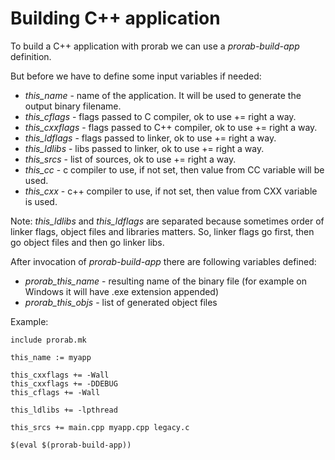 # Building C++ application

To build a C++ application with prorab we can use a *prorab-build-app* definition.

But before we have to define some input variables if needed:
- *this_name* - name of the application. It will be used to generate the output binary filename.
- *this_cflags* - flags passed to C compiler, ok to use += right a way.
- *this_cxxflags* - flags passed to C++ compiler, ok to use += right a way.
- *this_ldflags* - flags passed to linker, ok to use += right a way.
- *this_ldlibs* - libs passed to linker, ok to use += right a way.
- *this_srcs* - list of sources, ok to use += right a way.
- *this_cc* - c compiler to use, if not set, then value from CC variable will be used.
- *this_cxx* - c++ compiler to use, if not set, then value from CXX variable is used.

Note: *this_ldlibs* and *this_ldflags* are separated because sometimes order of linker flags, object files and libraries matters. So, linker flags go first, then go object files and then go linker libs.

After invocation of *prorab-build-app* there are following variables defined:
- *prorab_this_name* - resulting name of the binary file (for example on Windows it will have .exe extension appended)
- *prorab_this_objs* - list of generated object files

Example:

```
include prorab.mk

this_name := myapp

this_cxxflags += -Wall
this_cxxflags += -DDEBUG
this_cflags += -Wall

this_ldlibs += -lpthread

this_srcs += main.cpp myapp.cpp legacy.c

$(eval $(prorab-build-app))
```
